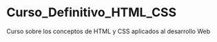 # Curso_Definitivo_HTML_CSS
Curso sobre los conceptos de HTML y CSS aplicados al desarrollo Web

## 
